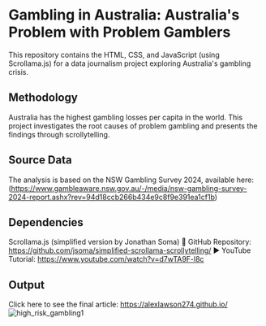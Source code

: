 # Gambling in Australia: Australia's Problem with Problem Gamblers
This repository contains the HTML, CSS, and JavaScript (using Scrollama.js) for a data journalism project exploring Australia's gambling crisis.

##  Methodology
Australia has the highest gambling losses per capita in the world. This project investigates the root causes of problem gambling and presents the findings through scrollytelling.

##  Source Data 
The analysis is based on the NSW Gambling Survey 2024, available here:
(https://www.gambleaware.nsw.gov.au/-/media/nsw-gambling-survey-2024-report.ashx?rev=94d18ccb266b434e9c8f9e391ea1cf1b)

## Dependencies
Scrollama.js (simplified version by Jonathan Soma)
🔗 GitHub Repository: https://github.com/jsoma/simplified-scrollama-scrollytelling/
▶️ YouTube Tutorial: https://www.youtube.com/watch?v=d7wTA9F-l8c

##  Output
Click here to see the final article: https://alexlawson274.github.io/
![high_risk_gambling1](https://github.com/user-attachments/assets/52f923c5-6e9a-42c0-b480-b7bee3dd689a)

